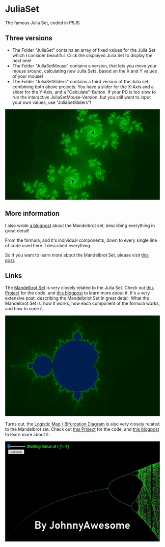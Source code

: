 # JuliaSet
The famous Julia Set, coded in P5JS

## Three versions

- The Folder "JuliaSet" contains an array of fixed values for the Julia Set which I consider beautiful. Click the displayed Julia Set to display the next one!
- The Folder "JuliaSetMouse" contains a version, that lets you move your mouse around, calculating new Julia Sets, based on the X and Y values of your mouse!
- The Folder "JuliaSetSliders" contains a third version of the Julia set, combining both above projects: You have a slider for the X-Axis and a slider for the Y-Axis, and a "Calculate"-Button. If your PC is too slow to run the interactive JuliaSetMouse-Version, but you still want to input your own values, use "JuliaSetSliders"!

![Julia Set](https://raw.githubusercontent.com/johnnyawesome/JuliaSet/main/JuliaSet/DemoImages/JuliaSet.jpg)

## More information
I also wrote [a blogpost](https://breaksome.tech/coding-the-julia-set-in-p5js/) about the Mandelbrot set, describing everything in great detail!

From the formula, and it's individual components, down to every single line of code used here. I described everything.

So if you want to learn more about the Mandelbrot Set, please visit  [this post](https://breaksome.tech/coding-the-julia-set-in-p5js/).

## Links

The  [Mandelbrot Set](https://github.com/johnnyawesome/Mandelbrot) is very closely related to the Julia Set. Check out [this Project](https://github.com/johnnyawesome/Mandelbrot)
for the code, and  [this blogpost](https://breaksome.tech/coding-the-mandelbrot-set-in-p5js/) to learn more about it. It's a very extensive post, describing the Mandelbriot Set in great detail: What the Mandelbrot Set is, how it works, how each component of the formula works, and how to code it.

![Mandelbrot Set](https://raw.githubusercontent.com/johnnyawesome/Mandelbrot/main/Mandelbrot/DemoImages/Mandelbrot%20Set.jpg)
 
Turns out, the [Logistic Map / Bifurcation Diagram](https://github.com/johnnyawesome/LogisticMap) is also very closely related to the Mandelbrot set. Check out [this Project](https://github.com/johnnyawesome/LogisticMap) for the code, and  [this blogpost](https://breaksome.tech/bifurcation-diagram:-coding-a-logistic-map-in-p5js/) to learn more about it.

![Logistic Map](https://raw.githubusercontent.com/johnnyawesome/LogisticMap/master/LogisticMapSlider/DemoImages/LogisticMapSlider1.jpg)
